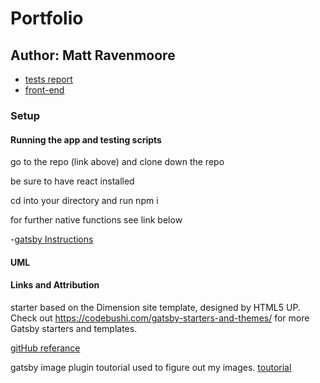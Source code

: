 # Portfolio

## Author: Matt Ravenmoore

- [tests report](https://github.com/)
- [front-end]()

### Setup

#### Running the app and testing scripts

go to the repo (link above) and clone down the repo

be sure to have react installed

cd into your directory and run npm i

for further native functions see link below

-[gatsby Instructions](./README.gatsby.md)

#### UML


#### Links and Attribution

starter based on the Dimension site template, designed by HTML5 UP. Check out https://codebushi.com/gatsby-starters-and-themes/ for more Gatsby starters and templates.

[gitHub referance](https://github.com/codebushi/gatsby-starter-dimension)


gatsby image plugin toutorial used to figure out my images.
[toutorial](https://www.labnol.org/code/gatsby-images-200607)
